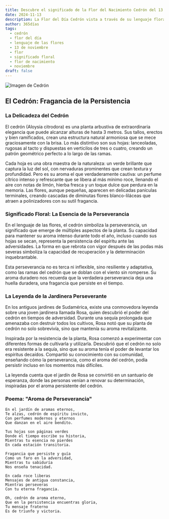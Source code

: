 ```yaml
---
title: Descubre el significado de la Flor del Nacimiento Cedrón del 13 de noviembre
date: 2024-11-13
description: La Flor del Día Cedrón vista a través de su lenguaje floral e historias
author: 365días
tags:
  - cedrón
  - flor del día
  - lenguaje de las flores
  - 13 de noviembre
  - flor
  - significado floral
  - flor de nacimiento
  - noviembre
draft: false
---
```


![Imagen de Cedrón](https://cdn.pixabay.com/photo/2013/01/08/01/25/lemon-verbena-74349_1280.jpg#center)


## El Cedrón: Fragancia de la Persistencia

### La Delicadeza del Cedrón

El cedrón (Aloysia citrodora) es una planta arbustiva de extraordinaria elegancia que puede alcanzar alturas de hasta 3 metros. Sus tallos, erectos y bien ramificados, crean una estructura natural armoniosa que se mece graciosamente con la brisa. Lo más distintivo son sus hojas: lanceoladas, rugosas al tacto y dispuestas en verticilos de tres o cuatro, creando un patrón geométrico perfecto a lo largo de las ramas.

Cada hoja es una obra maestra de la naturaleza: un verde brillante que captura la luz del sol, con nervaduras prominentes que crean textura y profundidad. Pero es su aroma el que verdaderamente cautiva: un perfume cítrico intenso y refrescante que se libera al más mínimo roce, llenando el aire con notas de limón, hierba fresca y un toque dulce que perdura en la memoria. Las flores, aunque pequeñas, aparecen en delicadas panículas terminales, creando cascadas de diminutas flores blanco-liláceas que atraen a polinizadores con su sutil fragancia.

### Significado Floral: La Esencia de la Perseverancia

En el lenguaje de las flores, el cedrón simboliza la perseverancia, un significado que emerge de múltiples aspectos de la planta. Su capacidad para mantener su aroma intenso durante todo el año, incluso cuando sus hojas se secan, representa la persistencia del espíritu ante las adversidades. La forma en que rebrota con vigor después de las podas más severas simboliza la capacidad de recuperación y la determinación inquebrantable.

Esta perseverancia no es terca ni inflexible, sino resiliente y adaptativa, como las ramas del cedrón que se doblan con el viento sin romperse. Su aroma duradero nos recuerda que la verdadera perseverancia deja una huella duradera, una fragancia que persiste en el tiempo.

### La Leyenda de la Jardinera Perseverante

En los antiguos jardines de Sudamérica, existe una conmovedora leyenda sobre una joven jardinera llamada Rosa, quien descubrió el poder del cedrón en tiempos de adversidad. Durante una sequía prolongada que amenazaba con destruir todos los cultivos, Rosa notó que su planta de cedrón no solo sobrevivía, sino que mantenía su aroma revitalizante.

Inspirada por la resistencia de la planta, Rosa comenzó a experimentar con diferentes formas de cultivarla y utilizarla. Descubrió que el cedrón no solo era resistente a la sequía, sino que su aroma tenía el poder de levantar los espíritus decaídos. Compartió su conocimiento con su comunidad, enseñando cómo la perseverancia, como el aroma del cedrón, podía persistir incluso en los momentos más difíciles.

La leyenda cuenta que el jardín de Rosa se convirtió en un santuario de esperanza, donde las personas venían a renovar su determinación, inspiradas por el aroma persistente del cedrón.

### Poema: "Aroma de Perseverancia"

    En el jardín de aromas eternos,
    Te alzas, cedrón de espíritu invicto,
    Con perfumes modernos y eternos
    Que danzan en el aire bendito.

    Tus hojas son páginas verdes
    Donde el tiempo escribe su historia,
    Mientras tu esencia no pierdes
    En cada estación transitoria.

    Fragancia que persiste y guía
    Como un faro en la adversidad,
    Mientras tu sabiduría
    Nos enseña tenacidad.

    En cada roce liberas
    Mensajes de antigua constancia,
    Mientras perseveras
    Con tu eterna fragancia.

    Oh, cedrón de aroma eterno,
    Que en la persistencia encuentras gloria,
    Tu mensaje fraterno
    Es de triunfo y victoria.